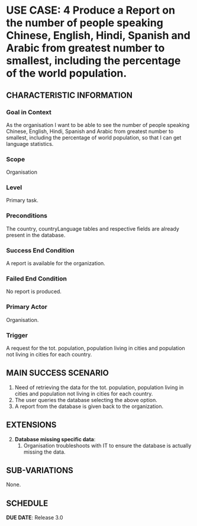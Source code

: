 # USE CASE: 4 Produce a Report on the number of people speaking Chinese, English, Hindi, Spanish and Arabic from greatest number to smallest, including the percentage of the world population.
## CHARACTERISTIC INFORMATION

### Goal in Context

As the organisation I want to be able to see the number of people speaking Chinese, English, Hindi, Spanish and Arabic from greatest number to smallest, including the percentage of world population, so that I can get language statistics.

### Scope

Organisation

### Level

Primary task.

### Preconditions

The country, countryLanguage tables and respective fields are already present in the database.

### Success End Condition

A report is available for the organization.

### Failed End Condition

No report is produced.

### Primary Actor

Organisation.

### Trigger

A request for the tot. population, population living in cities and population not living in cities for each country.

## MAIN SUCCESS SCENARIO

1. Need of retrieving the data for the tot. population, population living in cities and population not living in cities for each country.
2. The user queries the database selecting the above option.
3. A report from the database is given back to the organization.

## EXTENSIONS

2. **Database missing specific data**:
    1. Organisation troubleshoots with IT to ensure the database is actually missing the data. 
    
## SUB-VARIATIONS

None.

## SCHEDULE

**DUE DATE**: Release 3.0